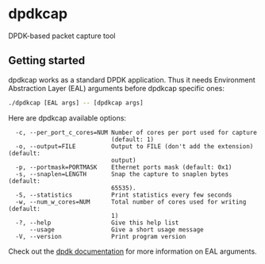 # dpdkcap
DPDK-based packet capture tool

## Getting started

dpdkcap works as a standard DPDK application. Thus it needs Environment
Abstraction Layer (EAL) arguments before dpdkcap specific ones:

```bash
./dpdkcap [EAL args] -- [dpdkcap args]
```

Here are dpdkcap available options:

```
  -c, --per_port_c_cores=NUM Number of cores per port used for capture
                             (default: 1)
  -o, --output=FILE          Output to FILE (don't add the extension) (default:
                             output)
  -p, --portmask=PORTMASK    Ethernet ports mask (default: 0x1)
  -s, --snaplen=LENGTH       Snap the capture to snaplen bytes (default:
                             65535).
  -S, --statistics           Print statistics every few seconds
  -w, --num_w_cores=NUM      Total number of cores used for writing (default:
                             1)
  -?, --help                 Give this help list
      --usage                Give a short usage message
  -V, --version              Print program version
```

Check out the [dpdk documentation](http://dpdk.org/doc/guides/index.html) for
more information on EAL arguments.


